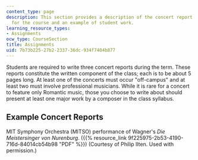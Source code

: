 ```yaml
---
content_type: page
description: This section provides a description of the concert report assignments
  for the course and an example of student work.
learning_resource_types:
- Assignments
ocw_type: CourseSection
title: Assignments
uid: 7b73b225-27b2-2337-36dc-934f7404b877
---
```


Students are required to write three concert reports during the term. These reports constitute the written component of the class; each is to be about 5 pages long. At least one of the concerts must occur "off-campus" and at least two must involve professional musicians. While it is rare for a concert to feature only Romantic music, those you choose to write about should present at least one major work by a composer in the class syllabus.

Example Concert Reports
-----------------------

MIT Symphony Orchestra (MITSO) performance of Wagner's _Die Meistersinger von Nurenburg_. ({{% resource_link 9f225975-2b53-4190-716d-84014cb54b98 "PDF" %}}) (Courtesy of Philip Ilten. Used with permission.)